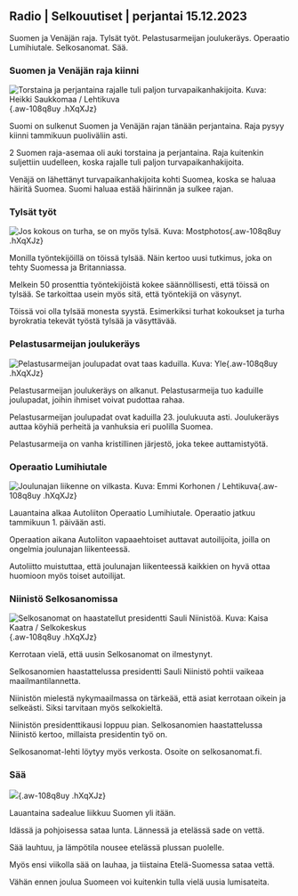 ## Radio \| Selkouutiset \| perjantai 15.12.2023

Suomen ja Venäjän raja. Tylsät työt. Pelastusarmeijan joulukeräys. Operaatio Lumihiutale. Selkosanomat. Sää.

### Suomen ja Venäjän raja kiinni

![Torstaina ja perjantaina rajalle tuli paljon turvapaikanhakijoita. Kuva: Heikki Saukkomaa / Lehtikuva](https://images.cdn.yle.fi/image/upload/c_crop,h_1890,w_3360,x_0,y_229/ar_1.7777777777777777,c_fill,g_faces,h_675,w_1200/dpr_1.0/q_auto:eco/f_auto/fl_lossy/v1702561407/39-1215742657b0613b71f0){.aw-108q8uy .hXqXJz}

Suomi on sulkenut Suomen ja Venäjän rajan tänään perjantaina. Raja pysyy kiinni tammikuun puoliväliin asti.

2 Suomen raja-asemaa oli auki torstaina ja perjantaina. Raja kuitenkin suljettiin uudelleen, koska rajalle tuli paljon turvapaikanhakijoita.

Venäjä on lähettänyt turvapaikanhakijoita kohti Suomea, koska se haluaa häiritä Suomea. Suomi haluaa estää häirinnän ja sulkee rajan.

### Tylsät työt

![Jos kokous on turha, se on myös tylsä. Kuva: Mostphotos](https://images.cdn.yle.fi/image/upload/c_crop,h_1013,w_1800,x_0,y_143/ar_1.7777777777777777,c_fill,g_faces,h_675,w_1200/dpr_1.0/q_auto:eco/f_auto/fl_lossy/v1685978173/39-858064614daffe46662){.aw-108q8uy .hXqXJz}

Monilla työntekijöillä on töissä tylsää. Näin kertoo uusi tutkimus, joka on tehty Suomessa ja Britanniassa.

Melkein 50 prosenttia työntekijöistä kokee säännöllisesti, että töissä on tylsää. Se tarkoittaa usein myös sitä, että työntekijä on väsynyt.

Töissä voi olla tylsää monesta syystä. Esimerkiksi turhat kokoukset ja turha byrokratia tekevät työstä tylsää ja väsyttävää.

### Pelastusarmeijan joulukeräys

![Pelastusarmeijan joulupadat ovat taas kaduilla. Kuva: Yle](https://images.cdn.yle.fi/image/upload/c_crop,h_402,w_716,x_4,y_1/ar_1.7777777777777777,c_fill,g_faces,h_675,w_1200/dpr_1.0/q_auto:eco/f_auto/fl_lossy/v1702661739/14-svyle-215555319725153cc0){.aw-108q8uy .hXqXJz}

Pelastusarmeijan joulukeräys on alkanut. Pelastusarmeija tuo kaduille joulupadat, joihin ihmiset voivat pudottaa rahaa.

Pelastusarmeijan joulupadat ovat kaduilla 23. joulukuuta asti. Joulukeräys auttaa köyhiä perheitä ja vanhuksia eri puolilla Suomea.

Pelastusarmeija on vanha kristillinen järjestö, joka tekee auttamistyötä.

### Operaatio Lumihiutale

![Joulunajan liikenne on vilkasta. Kuva: Emmi Korhonen / Lehtikuva](https://images.cdn.yle.fi/image/upload/c_crop,h_2880,w_5120,x_0,y_514/ar_1.7777777777777777,c_fill,g_faces,h_675,w_1200/dpr_1.0/q_auto:eco/f_auto/fl_lossy/v1702536952/39-1215306657aa6ad5ef69){.aw-108q8uy .hXqXJz}

Lauantaina alkaa Autoliiton Operaatio Lumihiutale. Operaatio jatkuu tammikuun 1. päivään asti.

Operaation aikana Autoliiton vapaaehtoiset auttavat autoilijoita, joilla on ongelmia joulunajan liikenteessä.

Autoliitto muistuttaa, että joulunajan liikenteessä kaikkien on hyvä ottaa huomioon myös toiset autoilijat.

### Niinistö Selkosanomissa

![Selkosanomat on haastatellut presidentti Sauli Niinistöä. Kuva: Kaisa Kaatra / Selkokeskus](https://images.cdn.yle.fi/image/upload/c_crop,h_3078,w_5472,x_0,y_174/ar_1.7777777777777777,c_fill,g_faces,h_675,w_1200/dpr_1.0/q_auto:eco/f_auto/fl_lossy/v1702564687/39-1215789657b128c10ad0){.aw-108q8uy .hXqXJz}

Kerrotaan vielä, että uusin Selkosanomat on ilmestynyt.

Selkosanomien haastattelussa presidentti Sauli Niinistö pohtii vaikeaa maailmantilannetta.

Niinistön mielestä nykymaailmassa on tärkeää, että asiat kerrotaan oikein ja selkeästi. Siksi tarvitaan myös selkokieltä.

Niinistön presidenttikausi loppuu pian. Selkosanomien haastattelussa Niinistö kertoo, millaista presidentin työ on.

Selkosanomat-lehti löytyy myös verkosta. Osoite on selkosanomat.fi.

### Sää

![](https://images.cdn.yle.fi/image/upload/c_crop,h_1080,w_1919,x_0,y_0/ar_1.7777777777777777,c_fill,g_faces,h_675,w_1200/dpr_1.0/q_auto:eco/f_auto/fl_lossy/v1702662142/39-1216618657c8fe29bef2){.aw-108q8uy .hXqXJz}

Lauantaina sadealue liikkuu Suomen yli itään.

Idässä ja pohjoisessa sataa lunta. Lännessä ja etelässä sade on vettä.

Sää lauhtuu, ja lämpötila nousee etelässä plussan puolelle.

Myös ensi viikolla sää on lauhaa, ja tiistaina Etelä-Suomessa sataa vettä.

Vähän ennen joulua Suomeen voi kuitenkin tulla vielä uusia lumisateita.

